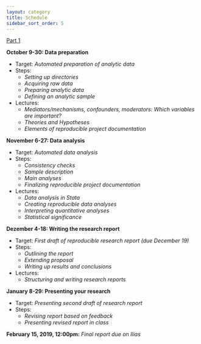 ```yaml
---
layout: category
title: Schedule
sidebar_sort_order: 5
---
```


[Part 1](https://kuehhirt.github.io/web-research-lab/schedule-p1.html)

**October 9-30: Data preparation**
 
* Target: *Automated preparation of analytic data*
* Steps: 
  * *Setting up directories*
  * *Acquiring raw data*
  * *Preparing analytic data*
  * *Defining an analytic sample*
* Lectures: 
  * *Mediators/mechanisms, confounders, moderators: Which variables are important?*
  * *Theories and Hypotheses*
  * *Elements of reproducible project documentation*

**November 6-27: Data analysis**

* Target: *Automated data analysis*
* Steps:
  * *Consistency checks*
  * *Sample description*
  * *Main analyses*
  * *Finalizing reproducible project documentation*
* Lectures: 
  * *Data analysis in Stata*
  * *Creating reproducible data analyses*
  * *Interpreting quantitative analyses*
  * *Statistical significance*

**Dezember 4-18: Writing the research report**

* Target: *First draft of reproducible research report (due December 19)*
* Steps: 
  * *Outlining the report*
  * *Extending proposal*
  * *Writing up results and conclusions*
* Lectures: 
  * *Structuring and writing research reports*

**January 8-29: Presenting your research**

* Target: *Presenting second draft of research report*
* Steps:
  * *Revising report based on feedback*
  * *Presenting revised report in class*

**February 15, 2019, 12:00pm:** *Final report due on Ilias*

